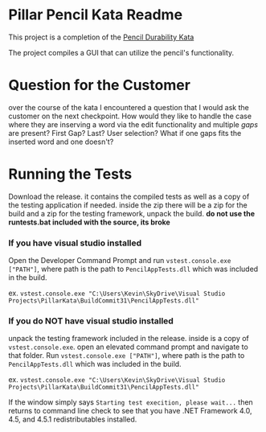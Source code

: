 # Pillar Pencil Kata Readme

This project is a completion of the [Pencil Durability Kata](https://github.com/PillarTechnology/kata-pencil-durability)

The project compiles a GUI that can utilize the pencil's functionality.

# Question for the Customer

over the course of the kata I encountered a question that I would ask the customer on the next checkpoint. How would they like to handle the case where they are inserving a word via the edit functionality and multiple *gaps* are present? First Gap? Last? User selection? What if one gaps fits the inserted word and one doesn't?

# Running the Tests

Download the release. it contains the compiled tests as well as a copy of the testing application if needed. inside the zip there will be a zip for the build and a zip for the testing framework, unpack the build. **do not use the runtests.bat included with the source, its broke**

### If you have visual studio installed

Open the Developer Command Prompt and run `vstest.console.exe ["PATH"]`, where path is the path to `PencilAppTests.dll` which was included in the build.

ex. `vstest.console.exe "C:\Users\Kevin\SkyDrive\Visual Studio Projects\PillarKata\BuildCommit31\PencilAppTests.dll"`

### If you do NOT have visual studio installed

unpack the testing framework included in the release. inside is a copy of `vstest.console.exe`. open an elevated command prompt and navigate to that folder. Run `vstest.console.exe ["PATH"]`, where path is the path to `PencilAppTests.dll` which was included in the build.

ex. `vstest.console.exe "C:\Users\Kevin\SkyDrive\Visual Studio Projects\PillarKata\BuildCommit31\PencilAppTests.dll"`

If the window simply says `Starting test execition, please wait...` then returns to command line check to see that you have .NET Framework 4.0, 4.5, and 4.5.1 redistributables installed.
